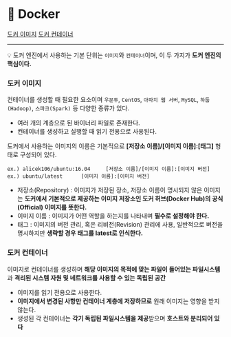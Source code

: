 # :book: Docker

[도커 이미지](#도커-이미지)
[도커 컨테이너](#도커-컨테이너)
***
:bulb: 도커 엔진에서 사용하는 기본 단위는 `이미지`와 `컨테이너`이며, 이 두 가지가 **도커 엔진의 핵심이다.**

### **도커 이미지**
컨테이너를 생성할 때 필요한 요소이며 `우분투`, `CentOS`, `아파치 웹 서버`, `MySQL`, `하둡(Hadoop)`, `스파크(Spark)` 등 다양한 종류가 있다.
* 여러 개의 계층으로 된 바이너리 파일로 존재한다.
* 컨테이너를 생성하고 실행할 때 읽기 전용으로 사용된다.

도커에서 사용하는 이미지의 이름은 기본적으로 **[저장소 이름]/[이미지 이름]:[태그]** 형태로 구성되어 있다.

    ex.) alicek106/ubuntu:16.04     [저장소 이름]/[이미지 이름]:[이미지 버전]
    ex.) ubuntu/latest      [이미지 이름]:[이미지 버전]

* 저장소(Repository) : 이미지가 저장된 장소, 저장소 이름이 명시되지 않은 이미지는 **도커에서 기본적으로 제공하는 이미지 저장소인 도커 허브(Docker Hub)의 공식(Official) 이미지를 뜻한다.**
* 이미지 이름 : 이미지가 어떤 역할을 하는지를 나타내며 **필수로 설정해야 한다.**
* 태그 : 이미지의 버전 관리, 혹은 리비전(Revision) 관리에 사용, 일반적으로 버전을 명시하지만 **생략할 경우 태그를 latest로 인식한다.**

### **도커 컨테이너**
이미지로 컨테이너를 생성하며 **해당 이미지의 목적에 맞는 파일이 들어있는 파일시스템**과 **격리된 시스템 자원 및 네트워크를 사용할 수 있는 독립된 공간**

* 이미지를 읽기 전용으로 사용한다.
* **이미지에서 변경된 사항만 컨테이너 계층에 저장하므로** 원래 이미지는 영향을 받지 않는다.
* 생성된 각 컨테이너는 **각기 독립된 파일시스템을 제공**받으며 **호스트와 분리되어 있다**
